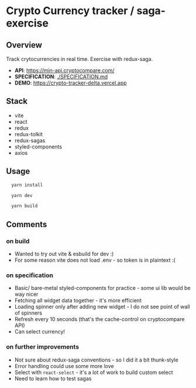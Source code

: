 # Crypto Currency tracker / saga-exercise

## Overview

Track crytocurrencies in real time. Exercise with redux-saga.

- **API**: <https://min-api.cryptocompare.com/>
- **SPECIFICATION**: [./SPECIFICATION.md](./SPECIFICATION.md)
- **DEMO**: <https://crypto-tracker-delta.vercel.app>

## Stack

- vite
- react
- redux
- redux-tolkit
- redux-sagas
- styled-components
- axios

## Usage

```bash
  yarn install

  yarn dev

  yarn build

```

## Comments

### on build

- Wanted to try out vite & esbuild for dev :)
- For some reason vite does not load .env - so token is in plaintext :(

### on specification

- Basic/ bare-metal styled-components for practice - some ui lib would be way nicer
- Fetching all widget data together - it's more efficient
- Loading spinner only after adding new widget - I do not see point of wall of spinners
- Refresh every 10 seconds (that's the cache-control on cryptocompare API)
- Can select currency!

### on further improvements

- Not sure about redux-saga conventions - so I did it a bit thunk-style
- Error handling could use some more love
- Select with `react-select` - it's a lot of work to build custom select
- Need to learn how to test sagas
